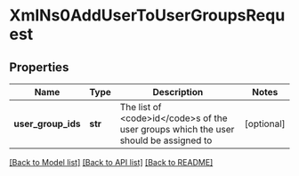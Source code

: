 # XmlNs0AddUserToUserGroupsRequest

## Properties
Name | Type | Description | Notes
------------ | ------------- | ------------- | -------------
**user_group_ids** | **str** | The list of &lt;code&gt;id&lt;/code&gt;s of the user groups which the user should be assigned to | [optional] 

[[Back to Model list]](../README.md#documentation-for-models) [[Back to API list]](../README.md#documentation-for-api-endpoints) [[Back to README]](../README.md)


